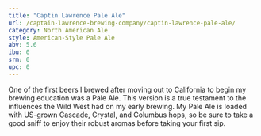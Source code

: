 ```yaml
---
title: "Captin Lawrence Pale Ale"
url: /captain-lawrence-brewing-company/captin-lawrence-pale-ale/
category: North American Ale
style: American-Style Pale Ale
abv: 5.6
ibu: 0
srm: 0
upc: 0
---
```

One of the first beers I brewed after moving out to California to begin my brewing education was a Pale Ale. This version is a true testament to the influences the Wild West had on my early brewing. My Pale Ale is loaded with US-grown Cascade, Crystal, and Columbus hops, so be sure to take a good sniff to enjoy their robust aromas before taking your first sip.
